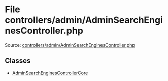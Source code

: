 File controllers/admin/AdminSearchEnginesController.php
=========

Source: [controllers/admin/AdminSearchEnginesController.php](https://github.com/PrestaShop/PrestaShop/blob/1.5.0.9/controllers/admin/AdminSearchEnginesController.php)


Classes
-------

* [AdminSearchEnginesControllerCore](class.AdminSearchEnginesControllerCore.md)

